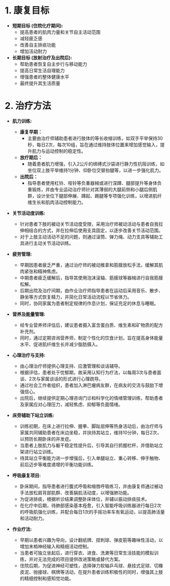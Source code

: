 # 1. 康复目标

* **短期目标 (住院化疗期间):**
  * 提高患者的肌肉力量和关节自主活动范围
  * 减轻疲乏感
  * 改善自主排痰功能
  * 增加活动耐力
* **长期目标 (放射治疗及出院后):**
  * 帮助患者恢复自主步行与移动能力
  * 提高日常生活自理能力
  * 增强患者的整体健康水平
  * 最终提升其生活质量

# 2. 治疗方法

* **肌力训练:**
  * **康复早期：**
    * 主要由治疗师辅助患者进行肢体的等长收缩训练，如双手平举保持30秒，每日2次，每次10组，旨在通过维持肢体位置来增加感觉输入，提升肌力与运动控制的稳定性。
  * **放疗期后：**
    * 随着患者肌力增强，引入2公斤的绑缚式沙袋进行静力性抗阻训练，如坐位双上肢平举维持1分钟、仰卧位交替抬腿等，以进一步强化肌力。
  * **出院后：**
    * 指导患者使用杠铃、哑铃等负重器械或进行深蹲、腿部提升等身体负重锻炼，并由专业运动治疗师针对其薄弱的大腿前侧和小腿后侧肌群，设计坐位下腿部伸展、蹲起、踢腿等专项强化训练，以增进肌纤维生长和肌肉活动控制能力。

* **关节活动度训练:**
  * 针对患者下肢的被动关节活动度受限，采用治疗师被动活动与患者自我拉伸相结合的方式，并在拉伸后使用支具固定，以逐步改善关节活动范围。
  * 对于上肢主动活动不足的问题，则通过滚筒、弹力绳、动力支具等辅助工具进行主动关节活动训练。

* **疲劳管理:**
  * 早期因患者疲乏严重，通过治疗师的被动推拿和筋膜放松手法，缓解其肌肉紧张和精神焦虑。
  * 中期患者疲乏缓解后，指导其使用泡沫滚轴、筋膜球等器械进行自我筋膜松解。
  * 后期出院及治疗间期，由作业治疗师指导患者在运动后采用音乐、散步、静坐等方式恢复精力，并简化日常活动流程以节省体力。
  * 同时，协同家属为患者制定规律的作息计划，保证充足的休息与睡眠。

* **营养及能量管理:**
  * 经专业营养师评估后，建议患者摄入富含蛋白质、维生素和矿物质的配方补充剂。
  * 同时，通过定期咨询营养师，制定个性化的饮食计划，旨在提高身体能量水平、促进肌纤维生长并减少脂肪摄入。

* **心理治疗与支持:**
  * 由心理治疗师提供心理支持、应激管理和谈话辅导。
  * 根据评估，患者处于忧郁期，故采用认知行为疗法，以每周3次与患者面谈、2次与家属谈话的形式进行心理疏导。
  * 通过社会工作者组织，患者加入淋巴瘤病友群，在病友的交流与鼓励下增强信心。
  * 出院后，继续提供定期心理咨询门诊和科学化的情绪管理训练，帮助患者及家属应对心理压力，减轻焦虑、抑郁等负面情绪。

* **床旁辅助下站立训练:**
  * 训练初期，在床上进行拉伸、握拳、脚趾屈伸等热身活动后，由治疗师与家属共同辅助患者在床边坐稳，并扶持其站立，维持10分钟，每日2次，以预防长期卧床的并发症。
  * 当患者上肢肌力与躯干稳定性提升后，引导其自行抓握栏杆，并借助站立架进行站立训练。
  * 待其站立平衡能力进一步增强后，引入单腿站立、重心转移、伸手触物、前后迈步等难度递增的平衡功能训练。

* **呼吸康复项目:**
  * 卧床期间，指导患者进行腹式呼吸和缩唇呼吸练习，并由康复师通过被动手法放松肩背部肌群、改善膈肌活动度，以增强肺功能。
  * 为促进排痰，根据听诊结果调整卧床体位，并辅以振动排痰技术。
  * 在化疗中后期，待肺部感染基本痊愈，引入智能呼吸训练器进行每日2次的呼吸肌强化训练，并配合每日1次的手摇功率车有氧运动，以提高肺活量和活动耐力。

* **作业疗法:**
  * 早期以患者兴趣为导向，设计翻纸牌、捏刺球、弹皮筋等趣味性活动，以增加末梢神经输入和精细活动控制。
  * 当患者可独立坐起后，进行穿衣、进食、洗漱等日常生活技能的模拟训练，并对无法完成的项目提供改进策略或替代方案。
  * 住院后期，为促进神经可塑性，选择弹力软轴乒乓球、悬挂式足球、切橡皮泥、抛接球、棋牌等活动，在提升患者训练积极性的同时，增强其上肢的精细控制和感知觉功能。